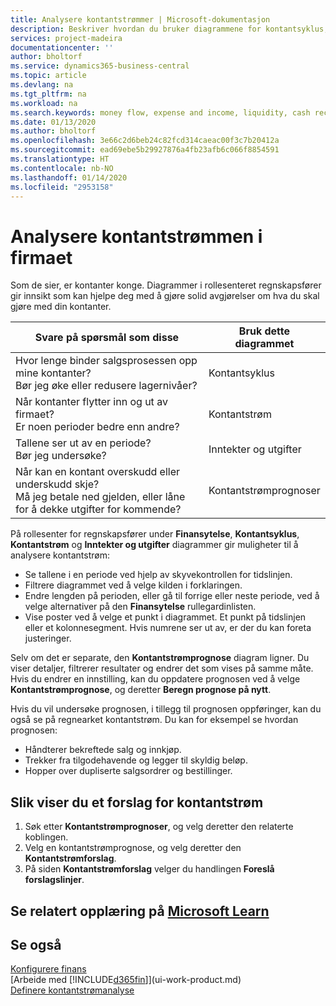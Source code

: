 ```yaml
---
title: Analysere kontantstrømmer | Microsoft-dokumentasjon
description: Beskriver hvordan du bruker diagrammene for kontantsyklus, inntekter og utgifter, kontantstrøm og kontantstrømprognose til å analysere tidligere og fremtidige pengestrømmer inn og ut av firmaet.
services: project-madeira
documentationcenter: ''
author: bholtorf
ms.service: dynamics365-business-central
ms.topic: article
ms.devlang: na
ms.tgt_pltfrm: na
ms.workload: na
ms.search.keywords: money flow, expense and income, liquidity, cash receipts minus cash payments, Cartera
ms.date: 01/13/2020
ms.author: bholtorf
ms.openlocfilehash: 3e66c2d6beb24c82fcd314caeac00f3c7b20412a
ms.sourcegitcommit: ead69ebe5b29927876a4fb23afb6c066f8854591
ms.translationtype: HT
ms.contentlocale: nb-NO
ms.lasthandoff: 01/14/2020
ms.locfileid: "2953158"
---
```

# <a name="analyzing-cash-flow-in-your-company"></a>Analysere kontantstrømmen i firmaet
Som de sier, er kontanter konge. Diagrammer i rollesenteret regnskapsfører gir innsikt som kan hjelpe deg med å gjøre solid avgjørelser om hva du skal gjøre med din kontanter.  

| Svare på spørsmål som disse | Bruk dette diagrammet |
| --- | --- |
| Hvor lenge binder salgsprosessen opp mine kontanter?</br> Bør jeg øke eller redusere lagernivåer? |Kontantsyklus |
| Når kontanter flytter inn og ut av firmaet?</br> Er noen perioder bedre enn andre? |Kontantstrøm |
| Tallene ser ut av en periode?</br> Bør jeg undersøke? |Inntekter og utgifter |
| Når kan en kontant overskudd eller underskudd skje?</br> Må jeg betale ned gjelden, eller låne for å dekke utgifter for kommende? |Kontantstrømprognoser |

På rollesenter for regnskapsfører under **Finansytelse**, **Kontantsyklus**, **Kontantstrøm** og **Inntekter og utgifter** diagrammer gir muligheter til å analysere kontantstrøm:  

* Se tallene i en periode ved hjelp av skyvekontrollen for tidslinjen.  
* Filtrere diagrammet ved å velge kilden i forklaringen.  
* Endre lengden på perioden, eller gå til forrige eller neste periode, ved å velge alternativer på den **Finansytelse** rullegardinlisten.  
* Vise poster ved å velge et punkt i diagrammet. Et punkt på tidslinjen eller et kolonnesegment. Hvis numrene ser ut av, er der du kan foreta justeringer.  

Selv om det er separate, den **Kontantstrømprognose** diagram ligner. Du viser detaljer, filtrerer resultater og endrer det som vises på samme måte. Hvis du endrer en innstilling, kan du oppdatere prognosen ved å velge **Kontantstrømprognose**, og deretter **Beregn prognose på nytt**.

Hvis du vil undersøke prognosen, i tillegg til prognosen oppføringer, kan du også se på regnearket kontantstrøm. Du kan for eksempel se hvordan prognosen:

* Håndterer bekreftede salg og innkjøp.  
* Trekker fra tilgodehavende og legger til skyldig beløp.  
* Hopper over dupliserte salgsordrer og bestillinger.  

## <a name="to-view-a-cash-flow-worksheet"></a>Slik viser du et forslag for kontantstrøm
1. Søk etter **Kontantstrømprognoser**, og velg deretter den relaterte koblingen.  
2. Velg en kontantstrømprognose, og velg deretter den **Kontantstrømforslag**.  
3. På siden **Kontantstrømforslag** velger du handlingen **Foreslå forslagslinjer**.  

## <a name="see-related-training-at-microsoft-learnlearnmodulesforecast-cash-flow-dynamics-365-business-centralindex"></a>Se relatert opplæring på [Microsoft Learn](/learn/modules/forecast-cash-flow-dynamics-365-business-central/index)

## <a name="see-also"></a>Se også
[Konfigurere finans](finance-setup-finance.md)  
[Arbeide med [!INCLUDE[d365fin](includes/d365fin_md.md)]](ui-work-product.md)  
[Definere kontantstrømanalyse](finance-setup-cash-flow-analyses.md)  
